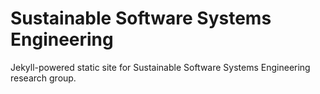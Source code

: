 # Sustainable Software Systems Engineering

Jekyll-powered static site for Sustainable Software Systems Engineering research group.
